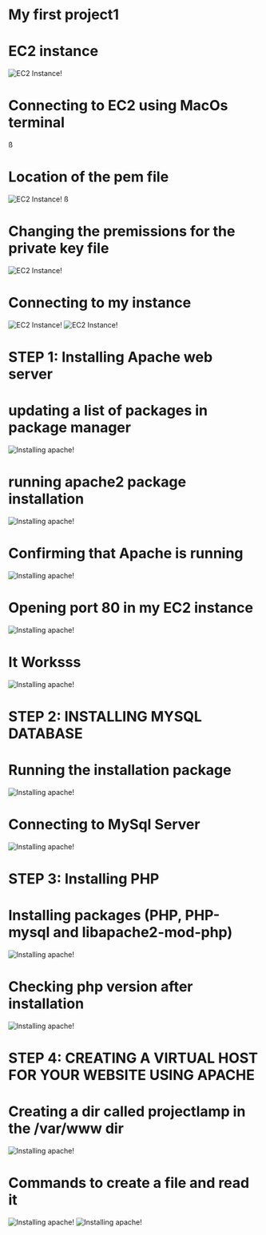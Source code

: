 # My first project1
# EC2 instance
![EC2 Instance!](ec2-instance.png)

# Connecting to EC2 using MacOs terminal
ß
# Location of the pem file
![EC2 Instance!](scrnshot1.png)
ß
# Changing the premissions for the private key file
![EC2 Instance!](scrnshot2.png)

# Connecting to my instance
![EC2 Instance!](scrnshot3.png)
![EC2 Instance!](scrnshot4.png)

# STEP 1: Installing Apache web server
# updating a list of packages in package manager

![Installing apache!](scrnshot5.png)

# running apache2 package installation
![Installing apache!](scrnshot7.png)

# Confirming that Apache is running
![Installing apache!](scrnshot6.png)

# Opening port 80 in my EC2 instance
![Installing apache!](scrnshot9.png)

# It Worksss

![Installing apache!](scrnshot10.png)

# STEP 2: INSTALLING MYSQL DATABASE
# Running the installation package
![Installing apache!](scrnshot11.png)

# Connecting to MySql Server
![Installing apache!](scrnshot12.png)

# STEP 3: Installing PHP
# Installing packages (PHP, PHP-mysql and libapache2-mod-php)
![Installing apache!](scrnshot13.png)

# Checking php version after installation
![Installing apache!](scrnshot14.png)

# STEP 4: CREATING A VIRTUAL HOST FOR YOUR WEBSITE USING APACHE
# Creating a dir called projectlamp in the /var/www dir
![Installing apache!](scrnshot15.png)

# Commands to create a file and read it
![Installing apache!](scrnshot16.png)
![Installing apache!](scrnshot17.png)